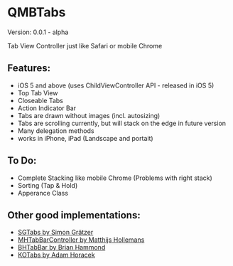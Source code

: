 QMBTabs
=======

Version: 0.0.1 - alpha

Tab View Controller just like Safari or mobile Chrome

## Features:
- iOS 5 and above (uses ChildViewController API - released in iOS 5)
- Top Tab View
- Closeable Tabs
- Action Indicator Bar
- Tabs are drawn without images (incl. autosizing)
- Tabs are scrolling currently, but will stack on the edge in future version
- Many delegation methods
- works in iPhone, iPad (Landscape and portait)

## To Do:
- Complete Stacking like mobile Chrome (Problems with right stack)
- Sorting (Tap & Hold)
- Apperance Class

## Other good implementations:
* [SGTabs by Simon Grätzer](https://github.com/graetzer/SGTabs, "SGTabs by Simon Grätzer")
* [MHTabBarController by Matthijs Hollemans](https://github.com/hollance/MHTabBarController, "MHTabBarController by Matthijs Hollemans")
* [BHTabBar by Brian Hammond](https://github.com/fictorial/BHTabBar, "BHTabBar by Brian Hammond")
* [KOTabs by Adam Horacek](https://github.com/adamhoracek/KOTabs, "KOTabs by Adam Horacek")
